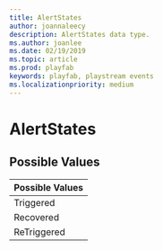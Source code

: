 ```yaml
---
title: AlertStates
author: joannaleecy
description: AlertStates data type.
ms.author: joanlee
ms.date: 02/19/2019
ms.topic: article
ms.prod: playfab
keywords: playfab, playstream events
ms.localizationpriority: medium
---
```


# AlertStates

## Possible Values

|Possible Values|
| :--------------------|
|Triggered|
|Recovered|
|ReTriggered|
